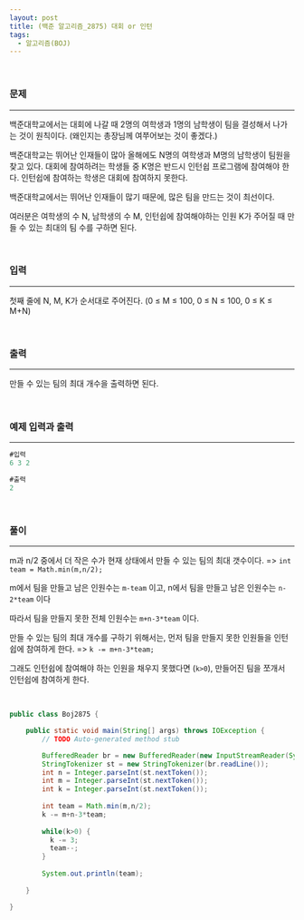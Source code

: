 ```yaml
---
layout: post
title: (백준 알고리즘_2875) 대회 or 인턴
tags:
  - 알고리즘(BOJ)
---
```


<br>

### 문제

---

백준대학교에서는 대회에 나갈 때 2명의 여학생과 1명의 남학생이 팀을 결성해서 나가는 것이 원칙이다. (왜인지는 총장님께 여쭈어보는 것이 좋겠다.)

백준대학교는 뛰어난 인재들이 많아 올해에도 N명의 여학생과 M명의 남학생이 팀원을 찾고 있다. 대회에 참여하려는 학생들 중 K명은 반드시 인턴쉽 프로그램에 참여해야 한다. 인턴쉽에 참여하는 학생은 대회에 참여하지 못한다.

백준대학교에서는 뛰어난 인재들이 많기 때문에, 많은 팀을 만드는 것이 최선이다.

여러분은 여학생의 수 N, 남학생의 수 M, 인턴쉽에 참여해야하는 인원 K가 주어질 때 만들 수 있는 최대의 팀 수를 구하면 된다.

<br>

### 입력

---

첫째 줄에 N, M, K가 순서대로 주어진다. (0 ≤ M ≤ 100, 0 ≤ N ≤ 100, 0 ≤ K ≤ M+N)

<br>

### 출력

---

만들 수 있는 팀의 최대 개수을 출력하면 된다.

<br>

### 예제 입력과 출력

---

```java
#입력
6 3 2
```

```java
#출력
2
```

<br>

### 풀이

---

m과 n/2 중에서 더 작은 수가 현재 상태에서 만들 수 있는 팀의 최대 갯수이다. => `int team = Math.min(m,n/2);`

m에서 팀을 만들고 남은 인원수는 `m-team` 이고, n에서 팀을 만들고 남은 인원수는 `n-2*team` 이다

따라서 팀을 만들지 못한 전체 인원수는 `m+n-3*team` 이다.

만들 수 있는 팀의 최대 개수를 구하기 위해서는, 먼저 팀을 만들지 못한 인원들을 인턴쉽에 참여하게 한다. => `k -= m+n-3*team;`

그래도 인턴쉽에 참여해야 하는 인원을 채우지 못했다면 (`k>0`),  만들어진 팀을 쪼개서 인턴쉽에 참여하게 한다.

<br>

```java
public class Boj2875 {

	public static void main(String[] args) throws IOException {
		// TODO Auto-generated method stub

		BufferedReader br = new BufferedReader(new InputStreamReader(System.in));
		StringTokenizer st = new StringTokenizer(br.readLine());
		int n = Integer.parseInt(st.nextToken());
		int m = Integer.parseInt(st.nextToken());
		int k = Integer.parseInt(st.nextToken());
		
		int team = Math.min(m,n/2);
		k -= m+n-3*team;
		
		while(k>0) {
		  k -= 3;
		  team--;
		}
		
		System.out.println(team);
		
	}

}

```
